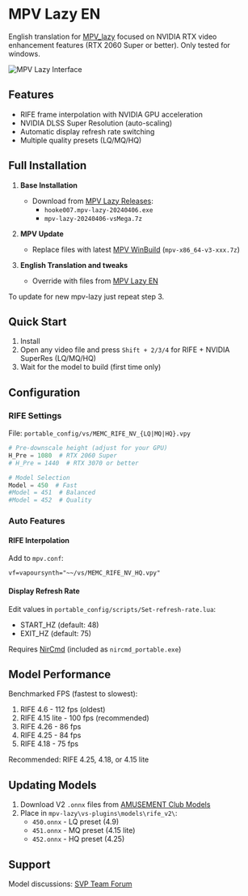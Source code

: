 # MPV Lazy EN

English translation for [MPV_lazy](https://github.com/hooke007/MPV_lazy) focused on NVIDIA RTX video enhancement features (RTX 2060 Super or better).
Only tested for windows.

![MPV Lazy Interface](https://i.imgur.com/BXDBdwI.png)

## Features

- RIFE frame interpolation with NVIDIA GPU acceleration
- NVIDIA DLSS Super Resolution (auto-scaling)
- Automatic display refresh rate switching
- Multiple quality presets (LQ/MQ/HQ)

## Full Installation

1. **Base Installation**
   - Download from [MPV Lazy Releases](https://github.com/hooke007/MPV_lazy/releases/tag/20240406):
     - `hooke007.mpv-lazy-20240406.exe`
     - `mpv-lazy-20240406-vsMega.7z`

2. **MPV Update**
   - Replace files with latest [MPV WinBuild](https://github.com/shinchiro/mpv-winbuild-cmake/releases) (`mpv-x86_64-v3-xxx.7z`)

3. **English Translation and tweaks**
   - Override with files from [MPV Lazy EN](https://github.com/vadash/mpv-lazy-en/archive/refs/heads/main.zip)

To update for new mpv-lazy just repeat step 3.

## Quick Start

1. Install
2. Open any video file and press `Shift + 2/3/4` for RIFE + NVIDIA SuperRes (LQ/MQ/HQ)
3. Wait for the model to build (first time only)

## Configuration

### RIFE Settings
File: `portable_config/vs/MEMC_RIFE_NV_{LQ|MQ|HQ}.vpy`

```python
# Pre-downscale height (adjust for your GPU)
H_Pre = 1080  # RTX 2060 Super
# H_Pre = 1440  # RTX 3070 or better

# Model Selection
Model = 450  # Fast
#Model = 451  # Balanced
#Model = 452  # Quality
```

### Auto Features

#### RIFE Interpolation
Add to `mpv.conf`:
```
vf=vapoursynth="~~/vs/MEMC_RIFE_NV_HQ.vpy"
```

#### Display Refresh Rate
Edit values in `portable_config/scripts/Set-refresh-rate.lua`:
- START_HZ (default: 48)
- EXIT_HZ (default: 75)

Requires [NirCmd](https://www.nirsoft.net/utils/nircmd.zip) (included as `nircmd_portable.exe`)

## Model Performance

Benchmarked FPS (fastest to slowest):
1. RIFE 4.6 - 112 fps (oldest)
2. RIFE 4.15 lite - 100 fps (recommended)
3. RIFE 4.26 - 86 fps
4. RIFE 4.25 - 84 fps
5. RIFE 4.18 - 75 fps

Recommended: RIFE 4.25, 4.18, or 4.15 lite

## Updating Models

1. Download V2 `.onnx` files from [AMUSEMENT Club Models](https://github.com/AmusementClub/vs-mlrt/releases/tag/external-models)
2. Place in `mpv-lazy\vs-plugins\models\rife_v2\`:
   - `450.onnx` - LQ preset (4.9)
   - `451.onnx` - MQ preset (4.15 lite)
   - `452.onnx` - HQ preset (4.25)

## Support

Model discussions: [SVP Team Forum](https://www.svp-team.com/forum/viewtopic.php?id=6281)
